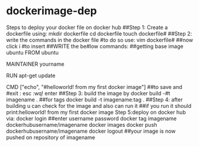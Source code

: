 # dockerimage-dep
Steps to deploy your docker file on docker hub
##Step 1: Create a dockerfile using:
mkdir dockerfile
cd dockerfile
touch dockerfile#
##Step 2: write the commands in the docker file
#to do so use:
vim dockerfile#
##now click i #to insert
##WRITE the be#low commands:
##getting base image ubuntu
FROM ubuntu

MAINTAINER yourname <yourgamailid>

RUN apt-get update

CMD ["echo", "#helloworld! from my first docker image"]
##to save and #exit : esc :wq! enter
##Step 3: build the image by
docker build -#t imagename .
##for tags
docker build -t imagename:tag .
##Step 4: after building u can check for the image and also can run it
##if you run it should print:helloworld! from my first docker image
Step 5:deploy on docker hub via:
docker login
##enter username password
docker tag imagename dockerhubusername/imagename
docker images
docker push dockerhubusername/imagename
docker logout
##your image is now pushed on repository of imagename
